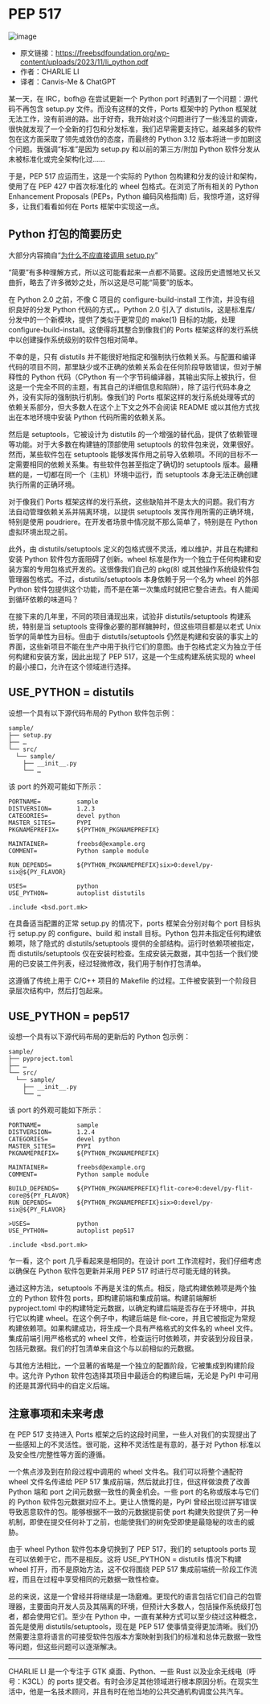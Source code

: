 # PEP 517

![image](https://github.com/Canvis-Me/freebsd-journal-cn/assets/55122738/13314734-7750-4829-9257-e02c12be39ea)


- 原文链接：<https://freebsdfoundation.org/wp-content/uploads/2023/11/li_python.pdf>
- 作者：CHARLIE LI
- 译者：Canvis-Me & ChatGPT

某一天，在 IRC，bofh@ 在尝试更新一个 Python port 时遇到了一个问题：源代码不再包含 setup.py 文件。而没有这样的文件，Ports 框架中的 Python 框架就无法工作，没有前进的路。出于好奇，我开始对这个问题进行了一些浅显的调查，很快就发现了一个全新的打包和分发标准，我们迟早需要支持它。越来越多的软件包在这方面采取了领先或效仿的态度，而最终的 Python 3.12 版本将进一步加剧这个问题。我强调“标准”是因为 setup.py 和以前的第三方/附加 Python 软件分发从未被标准化或完全架构化过……

于是，PEP 517 应运而生，这是一个实际的 Python 包构建和分发的设计和架构，使用了在 PEP 427 中首次标准化的 wheel 包格式。在浏览了所有相关的 Python Enhancement Proposals (PEPs，Python 编码风格指南) 后，我惊呼道，这好得多，让我们看看如何在 Ports 框架中实现这一点。

## Python 打包的简要历史

大部分内容摘自“[为什么不应直接调用 setup.py](https://blog.ganssle.io/articles/2021/10/setup-py-deprecated.html)”

“简要”有多种理解方式，所以这可能看起来一点都不简要。这段历史遗憾地又长又曲折，略去了许多微妙之处，所以这是尽可能“简要”的版本。

在 Python 2.0 之前，不像 C 项目的 configure-build-install 工作流，并没有组织良好的分发 Python 代码的方式，。Python 2.0 引入了 distutils，这是标准库/分发中的一个新模块，提供了类似于更常见的 make(1) 目标的功能，处理 configure-build-install。这使得将其整合到像我们的 Ports 框架这样的发行系统中以创建操作系统级别的软件包相对简单。

不幸的是，只有 distutils 并不能很好地指定和强制执行依赖关系。与配置和编译代码的项目不同，那里缺少或不正确的依赖关系会在任何阶段导致错误，但对于解释性的 Python 代码（CPython 有一个字节码编译器，其输出实际上被执行，但这是一个完全不同的主题，有其自己的详细信息和陷阱），除了运行代码本身之外，没有实际的强制执行机制。像我们的 Ports 框架这样的发行系统处理等式的依赖关系部分，但大多数人在这个上下文之外不会阅读 README 或以其他方式找出在本地环境中安装 Python 代码所需的依赖关系。

然后是 setuptools，它被设计为 distutils 的一个增强的替代品，提供了依赖管理等功能。对于大多数在构建链的顶部使用 setuptools 的软件包来说，效果很好。然而，某些软件包在 setuptools 能够发挥作用之前导入依赖项。不同的目标不一定需要相同的依赖关系集。有些软件包甚至指定了确切的 setuptools 版本。最糟糕的是，一切都在同一个（主机）环境中运行，而 setuptools 本身无法正确创建执行所需的正确环境。

对于像我们 Ports 框架这样的发行系统，这些缺陷并不是太大的问题。我们有方法自动管理依赖关系并隔离环境，以提供 setuptools 发挥作用所需的正确环境，特别是使用 poudriere。在开发者场景中情况就不那么简单了，特别是在 Python 虚拟环境出现之前。

此外，由 distutils/setuptools 定义的包格式很不灵活，难以维护，并且在构建和安装 Python 软件包方面阻碍了创新。wheel 标准是作为一个独立于任何构建和安装方案的专用包格式开发的。这很像我们自己的 pkg(8) 或其他操作系统级软件包管理器包格式。不过，distutils/setuptools 本身依赖于另一个名为 wheel 的外部 Python 软件包提供这个功能，而不是在第一次集成时就把它整合进去。有人能闻到循环依赖的味道吗？

在接下来的几年里，不同的项目涌现出来，试验非 distutils/setuptools 构建系统，特别是当 setuptools 变得像必要的那样臃肿时，但这些项目都是以老式 Unix 哲学的简单性为目标。但由于 distutils/setuptools 仍然是构建和安装的事实上的界面，这些新项目不能在生产中用于执行它们的意图。由于包格式定义为独立于任何构建和安装方案，因此出现了 PEP 517，这是一个生成构建系统实现的 wheel 的最小接口，允许在这个领域进行选择。

## USE_PYTHON = distutils

设想一个具有以下源代码布局的 Python 软件包示例：

```
sample/
├── setup.py
├── …
└── src/
  └── sample/
    ├── __init__.py
    └── …
```

该 port 的外观可能如下所示：

```
PORTNAME=          sample
DISTVERSION=       1.2.3
CATEGORIES=        devel python
MASTER_SITES=      PYPI
PKGNAMEPREFIX=     ${PYTHON_PKGNAMEPREFIX}

MAINTAINER=        freebsd@example.org
COMMENT=           Python sample module

RUN_DEPENDS=       ${PYTHON_PKGNAMEPREFIX}six>0:devel/py-six@${PY_FLAVOR}

USES=              python
USE_PYTHON=        autoplist distutils

.include <bsd.port.mk>
```

在具备适当配置的正常 setup.py 的情况下，ports 框架会分别对每个 port 目标执行 setup.py 的 configure、build 和 install 目标。Python 包并未指定任何构建依赖项，除了隐式的 distutils/setuptools 提供的全部结构。运行时依赖项被指定，而 distutils/setuptools 仅在安装时检查。生成安装元数据，其中包括一个我们使用的已安装工件列表，经过轻微修改，我们用于制作打包清单。

这遵循了传统上用于 C/C++ 项目的 Makefile 的过程。工件被安装到一个阶段目录层次结构中，然后打包起来。

## USE_PYTHON = pep517

设想一个具有以下源代码布局的更新后的 Python 包示例：

```
sample/
├── pyproject.toml
├── …
└── src/
  └── sample/
    ├── __init__.py
    └── …
```

该 port 的外观可能如下所示：

```
PORTNAME=          sample
DISTVERSION=       1.2.4
CATEGORIES=        devel python
MASTER_SITES=      PYPI
PKGNAMEPREFIX=     ${PYTHON_PKGNAMEPREFIX}

MAINTAINER=        freebsd@example.org
COMMENT=           Python sample module

BUILD_DEPENDS=     ${PYTHON_PKGNAMEPREFIX}flit-core>0:devel/py-flit-core@${PY_FLAVOR}
RUN_DEPENDS=       ${PYTHON_PKGNAMEPREFIX}six>0:devel/py-six@${PY_FLAVOR}

>USES=             python
USE_PYTHON=        autoplist pep517

.include <bsd.port.mk>
```

乍一看，这个 port 几乎看起来是相同的。在设计 port 工作流程时，我们仔细考虑以确保在 Python 软件包更新并采用 PEP 517 时进行尽可能无缝的转换。

通过这种方法，setuptools 不再是关注的焦点。相反，隐式构建依赖项是两个独立的 Python 软件包 ports，即构建前端和集成前端。构建前端解析 pyproject.toml 中的构建特定元数据，以确定构建后端是否存在于环境中，并执行它以构建 wheel。在这个例子中，构建后端是 flit-core，并且它被指定为常规构建依赖项。如果构建成功，将生成一个具有严格格式的文件名的 wheel 文件。集成前端引用严格格式的 wheel 文件，检查运行时依赖项，并安装到分段目录，包括元数据。我们的打包清单来自这个与以前相似的元数据。

与其他方法相比，一个显著的省略是一个独立的配置阶段，它被集成到构建阶段中。这允许 Python 软件包选择其项目中最适合的构建后端，无论是 PyPI 中可用的还是其源代码中的自定义后端。

## 注意事项和未来考虑

在 PEP 517 支持进入 Ports 框架之后的这段时间里，一些人对我们的实现提出了一些感知上的不灵活性。很可能，这种不灵活性是有意的，基于对 Python 标准以及安全性/完整性等方面的遵循。

一个焦点涉及到在阶段过程中调用的 wheel 文件名。我们可以将整个通配符 wheel 文件名传递给 PEP 517 集成前端，然后就此打住，但这样做浪费了改善 Python 端和 port 之间元数据一致性的黄金机会。一些 port 的名称或版本与它们的 Python 软件包元数据对应不上。更让人愤慨的是，PyPI 曾经出现过拼写错误导致恶意软件的包。能够根据不一致的元数据提前使 port 构建失败提供了另一种机制，即使在提交任何补丁之前，也能使我们的树免受即使是最隐秘的攻击的威胁。

由于 wheel Python 软件包本身切换到了 PEP 517，我们的 setuptools ports 现在可以依赖于它，而不是相反。这将 USE_PYTHON = distutils 情况下构建 wheel 打开，而不是原始方法，这不仅将围绕 PEP 517 集成前端统一阶段工作流程，而且在过程中享受相同的元数据一致性检查。

总的来说，这是一个曾经并将继续是一场磨难。更现代的语言包括它们自己的包管理器，主要面向开发人员及其隔离的环境，但预计大多数人，包括操作系统级打包者，都会使用它们。至少在 Python 中，一直有某种方式可以至少绕过这种概念，首先是使用 distutils/setuptools，现在是 PEP 517 使事情变得更加清晰。我们仍然需要注意将语言的可接受软件包版本方案映射到我们的标准和总体元数据一致性等问题，但这些问题可以逐渐解决。

---

CHARLIE LI 是一个专注于 GTK 桌面、Python、一些 Rust 以及业余无线电（呼号：K3CL）的 ports 提交者。有时会涉足其他领域进行根本原因分析。在现实生活中，他是一名技术顾问，并且有时在他当地的公共交通机构调度公共汽车。
